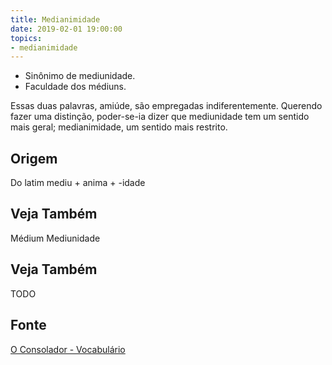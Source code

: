 ```yaml
---
title: Medianimidade
date: 2019-02-01 19:00:00
topics:
- medianimidade
---
```


* Sinônimo de mediunidade. 
* Faculdade dos médiuns.

Essas duas palavras, amiúde, são empregadas indiferentemente. Querendo fazer uma
distinção, poder-se-ia dizer que mediunidade tem um sentido mais geral;
medianimidade, um sentido mais restrito.  

## Origem
Do latim mediu + anima + -idade

## Veja Também
Médium
Mediunidade

## Veja Também
TODO

## Fonte
[O Consolador - Vocabulário](http://www.oconsolador.com.br/linkfixo/vocabulario/principal.html)
